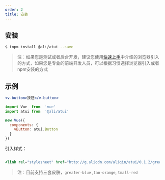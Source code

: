 ```yaml
---
order: 2
title: 安装
---
```


## 安装

```bash
$ tnpm install @ali/atui --save
```
> 注：如果您是测试或者后台开发，建议您使用[快速上手](/docs/atui/getting-started)中介绍的浏览器引入的方式，如果您是专业的前端开发人员，可以根据习惯选择浏览器引入或者npm安装的方式


## 示例

```jsx
<v-button>按钮</v-button>

import Vue  from  'vue'
import atui from  '@ali/atui'

new Vue({
  components: {
    vButton: atui.Button
  }
})
```

引入样式：

```jsx

<link rel="stylesheet" href="http://g.alicdn.com/aliqin/atui/0.1.2/greater-blue.css">
```
> 注：目前支持三套皮肤，`greater-blue` ,`tao-orange`, `tmall-red`


